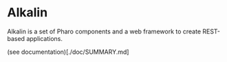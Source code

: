 # Alkalin

Alkalin is a set of Pharo components and a web framework to create REST-based applications.

(see documentation)[./doc/SUMMARY.md]